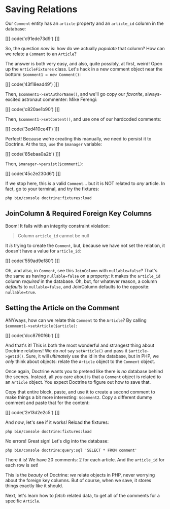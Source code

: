 # Saving Relations

Our `Comment` entity has an `article` property and an `article_id` column in
the database:

[[[ code('c91ede73d9') ]]]

So, the question *now* is: how do we actually *populate* that column? How can we
relate a `Comment` to an `Article`?

The answer is both very easy, and also, quite possibly, at first, weird! Open up
the `ArticleFixtures` class. Let's hack in a new comment object near the bottom:
`$comment1 = new Comment()`:

[[[ code('43f18ead49') ]]]

Then, `$comment1->setAuthorName()`, and we'll go copy our *favorite*, always-excited
astronaut commenter: Mike Ferengi:

[[[ code('c820ae1b90') ]]]

Then, `$comment1->setContent()`, and use one of our hardcoded comments:

[[[ code('3ed410ce41') ]]]

Perfect! Because we're creating this manually, we need to persist it to Doctrine.
At the top, `use` the `$manager` variable:

[[[ code('85ebaa0a2b') ]]]

Then, `$manager->persist($comment1)`:

[[[ code('45c2e230d6') ]]]

If we stop here, this *is* a valid `Comment`... but it is NOT related to *any* article.
In fact, go to your terminal, and try the fixtures:

```terminal
php bin/console doctrine:fixtures:load
```

## JoinColumn & Required Foreign Key Columns

Boom! It fails with an integrity constraint violation:

> Column `article_id` cannot be null

It *is* trying to create the `Comment`, but, because we have not set the relation,
it doesn't have a value for `article_id`:

[[[ code('559ad9ef80') ]]]

Oh, and also, in `Comment`, see this `JoinColumn` with `nullable=false`? That's
the same as having `nullable=false` on a property: it makes the `article_id` column
*required* in the database. Oh, but, for whatever reason, a column *defaults* to
`nullable=false`, and JoinColumn defaults to the opposite: `nullable=true`.

## Setting the Article on the Comment

ANYways, how can we relate this `Comment` to the `Article`? By calling
`$comment1->setArticle($article)`:

[[[ code('dcc8790f6b') ]]]

And that's it! This is both the most wonderful and strangest thing about Doctrine
relations! We do *not* say `setArticle()` and pass it `$article->getId()`. Sure,
it will *ultimately* use the id in the database, but in PHP, we *only* think about
objects: relate the `Article` object to the `Comment` object.

Once again, Doctrine wants you to pretend like there is *no* database behind the
scenes. Instead, all *you* care about is that a `Comment` object is related to an
`Article` object. You expect Doctrine to figure out how to save that.

Copy that entire block, paste, and use it to create a second comment to make things
a bit more interesting: `$comment2`. Copy a different dummy comment and paste that
for the content:

[[[ code('2e13d2e2c5') ]]]

And *now*, let's see if it works! Reload the fixtures:

```terminal
php bin/console doctrine:fixtures:load
```

No errors! Great sign! Let's dig into the database:

```terminal
php bin/console doctrine:query:sql 'SELECT * FROM comment'
```

There it is! We have 20 comments: 2 for each article. And the `article_id` for each
row is set!

This is the *beauty* of Doctrine: *we* relate objects in PHP, never worrying about
the foreign key columns. But of course, when we save, it stores things exactly like
it should.

Next, let's learn how to *fetch* related data, to get all of the comments for a
specific `Article`.
